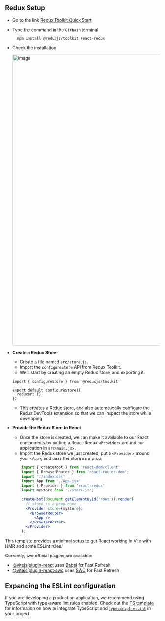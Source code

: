 ## Redux Setup
- Go to the link [Redux Toolkit Quick Start](https://redux.js.org/tutorials/quick-start)
- Type the command in the `Gitbash` terminal

  ```
    npm install @reduxjs/toolkit react-redux  
  ```
- Check the installation
  
  <img width="746" height="945" alt="image" src="https://github.com/user-attachments/assets/a5641f8d-0eb6-4796-abd3-d38ce5ea3d49" />

- **Create a Redux Store:**
    - Create a file named `src/store.js`.
    - Import the `configureStore` API from Redux Toolkit.
    - We'll start by creating an empty Redux store, and exporting it:
      
    ```
    import { configureStore } from '@reduxjs/toolkit'
  
    export default configureStore({
      reducer: {}
    })
    ```
    - This creates a Redux store, and also automatically configure the Redux DevTools extension so that we can inspect the store while developing.
  
- **Provide the Redux Store to React**
  - Once the store is created, we can make it available to our React components by putting a React-Redux `<Provider>` around our application in `src/main.jsx`.
  - Import the Redux store we just created, put a `<Provider>` around your `<App>`, and pass the store as a prop:
  ```main.jsx
      import { createRoot } from 'react-dom/client'
      import { BrowserRouter } from 'react-router-dom';
      import './index.css'
      import App from './App.jsx'
      import { Provider } from 'react-redux'
      import myStore from './store.js';
      
      createRoot(document.getElementById('root')).render(
        // store is a prop name
        <Provider store={myStore}>
          <BrowserRouter>
            <App />
          </BrowserRouter>
        </Provider>
      );
  ```



This template provides a minimal setup to get React working in Vite with HMR and some ESLint rules.

Currently, two official plugins are available:

- [@vitejs/plugin-react](https://github.com/vitejs/vite-plugin-react/blob/main/packages/plugin-react) uses [Babel](https://babeljs.io/) for Fast Refresh
- [@vitejs/plugin-react-swc](https://github.com/vitejs/vite-plugin-react/blob/main/packages/plugin-react-swc) uses [SWC](https://swc.rs/) for Fast Refresh

## Expanding the ESLint configuration

If you are developing a production application, we recommend using TypeScript with type-aware lint rules enabled. Check out the [TS template](https://github.com/vitejs/vite/tree/main/packages/create-vite/template-react-ts) for information on how to integrate TypeScript and [`typescript-eslint`](https://typescript-eslint.io) in your project.
